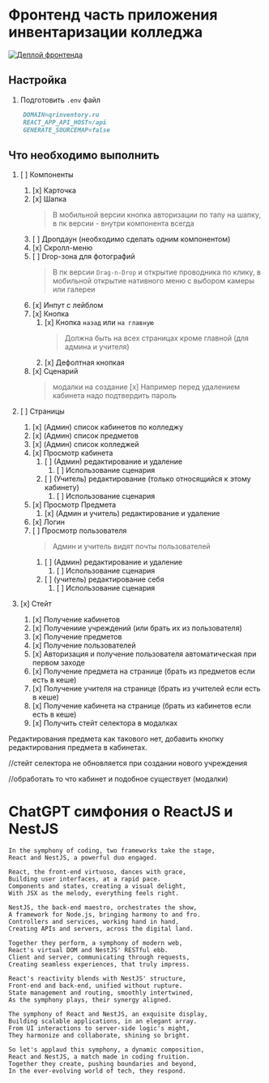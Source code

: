 # Фронтенд часть приложения инвентаризации колледжа

[![Деплой фронтенда](https://github.com/nmgix/QRInventory/actions/workflows/actions.yml/badge.svg)](https://github.com/nmgix/QRInventory/actions/workflows/actions.yml)

## Настройка

1. Подготовить `.env` файл

```md
    DOMAIN=qrinventory.ru
    REACT_APP_API_HOST=/api
    GENERATE_SOURCEMAP=false
```

## Что необходимо выполнить

1. [ ] Компоненты

   1. [x] Карточка
   2. [x] Шапка
      > В мобильной версии кнопка авторизации по тапу на шапку, в пк версии - внутри компонента всегда
   3. [ ] Дропдаун (необходимо сделать одним компонентом)
      <!-- 1. [ ] С текстом -->
      <!-- 2. [ ] С поиском и рендером результата -->
      <!-- 1. [x] Для заведений со встроенным поиском. -->
   4. [x] Скролл-меню
   5. [ ] Drop-зона для фотографий
      > В пк версии `Drag-n-Drop` и открытие проводника по клику, в мобильной открытие нативного меню с выбором камеры или галереи
   6. [x] Инпут с лейблом
   7. [x] Кнопка
      1. [x] Кнопка `назад` или `на главную`
         > Должна быть на всех страницах кроме главной (для админа и учителя)
      2. [x] Дефолтная кнопкая
      <!-- 3. [ ] `Добавить новый *` -->
   8. [x] Сценарий
      > модалки на создание [x] Например перед удалением кабинета надо подтвердить пароль

2. [ ] Страницы

   1. [x] (Админ) список кабинетов по колледжу
   2. [x] (Админ) список предметов
   3. [x] (Админ) список колледжей
   4. [x] Просмотр кабинета
      1. [ ] (Админ) редактирование и удаление
         1. [ ] Использование сценария
      2. [ ] (Учитель) редактирование (только относящийся к этому кабинету)
         1. [ ] Использование сценария
   5. [x] Просмотр Предмета
      1. [x] (Админ и учитель) редактирование и удаление
   6. [x] Логин
   7. [ ] Просмотр пользователя
      > Админ и учитель видят почты пользователей
      1. [ ] (Админ) редактирование и удаление
         1. [ ] Использование сценария
      2. [ ] (учитель) редактирование себя
         1. [ ] Использование сценария

3. [x] Стейт
   1. [x] Получение кабинетов
   2. [x] Получениие учреждений (или брать их из пользователя)
   3. [x] Получение предметов
   4. [x] Получение пользователей
   5. [x] Авторизация и получение пользователя автоматическая при первом заходе
   6. [x] Получение предмета на странице (брать из предметов если есть в кеше)
   7. [x] Получение учителя на странице (брать из учителей если есть в кеше)
   8. [x] Получение кабинета на странице (брать из кабинетов если есть в кеше)
   9. [x] Получить стейт селектора в модалках

Редактирования предмета как такового нет, добавить кнопку редактирования предмета в кабинетах.

//стейт селектора не обновляется при создании нового учреждения

//обработать то что кабинет и подобное существует (модалки)

# ChatGPT симфония о ReactJS и NestJS

```
In the symphony of coding, two frameworks take the stage,
React and NestJS, a powerful duo engaged.

React, the front-end virtuoso, dances with grace,
Building user interfaces, at a rapid pace.
Components and states, creating a visual delight,
With JSX as the melody, everything feels right.

NestJS, the back-end maestro, orchestrates the show,
A framework for Node.js, bringing harmony to and fro.
Controllers and services, working hand in hand,
Creating APIs and servers, across the digital land.

Together they perform, a symphony of modern web,
React's virtual DOM and NestJS' RESTful ebb.
Client and server, communicating through requests,
Creating seamless experiences, that truly impress.

React's reactivity blends with NestJS' structure,
Front-end and back-end, unified without rupture.
State management and routing, smoothly intertwined,
As the symphony plays, their synergy aligned.

The symphony of React and NestJS, an exquisite display,
Building scalable applications, in an elegant array.
From UI interactions to server-side logic's might,
They harmonize and collaborate, shining so bright.

So let's applaud this symphony, a dynamic composition,
React and NestJS, a match made in coding fruition.
Together they create, pushing boundaries and beyond,
In the ever-evolving world of tech, they respond.
```

